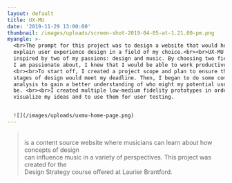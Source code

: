 ```yaml
---
layout: default
title: UX-MU
date: '2019-11-29 13:00:00'
thumbnail: /images/uploads/screen-shot-2019-04-05-at-1.21.00-pm.png
myangle: >-
  <br>The prompt for this project was to design a website that would help
  explain user experience design in a field of my choice.<br><br>UX-MU was
  inspired by two of my passions: design and music. By choosing two fields that
  I am passionate about, I knew that I would be able to work productively.
  <br><br>To start off, I created a project scope and plan to ensure that my
  stages of design would meet my deadline. Then, I began to do some competitive
  analysis to gain a better understanding of who might my potential users would
  be. <br><br>I created multiple low-medium fidelity prototypes in order to
  visualize my ideas and to use them for user testing.


  ![](/images/uploads/uxmu-home-page.png)
---
```

> <br>is a content source website where musicians can learn about how concepts of design <br>can influence music in a variety of perspectives. This project was created for the <br> Design Strategy course offered at Laurier Brantford.
